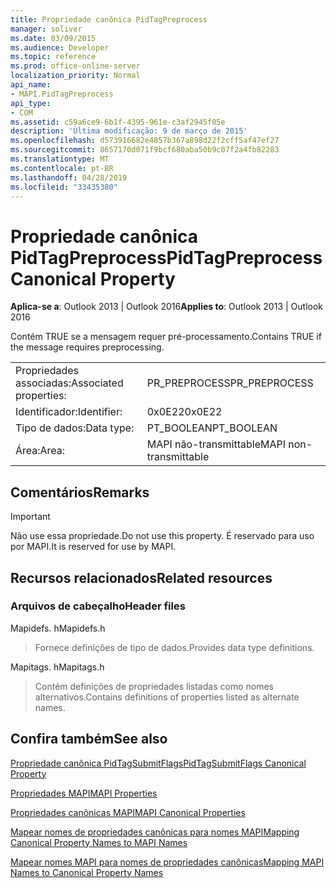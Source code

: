 ```yaml
---
title: Propriedade canônica PidTagPreprocess
manager: soliver
ms.date: 03/09/2015
ms.audience: Developer
ms.topic: reference
ms.prod: office-online-server
localization_priority: Normal
api_name:
- MAPI.PidTagPreprocess
api_type:
- COM
ms.assetid: c59a6ce9-6b1f-4395-961e-c3af2945f05e
description: 'Última modificação: 9 de março de 2015'
ms.openlocfilehash: d573916682e4857b367a898d22f2cff5af47ef27
ms.sourcegitcommit: 8657170d071f9bcf680aba50b9c07f2a4fb82283
ms.translationtype: MT
ms.contentlocale: pt-BR
ms.lasthandoff: 04/28/2019
ms.locfileid: "33435380"
---
```

# <a name="pidtagpreprocess-canonical-property"></a><span data-ttu-id="61630-103">Propriedade canônica PidTagPreprocess</span><span class="sxs-lookup"><span data-stu-id="61630-103">PidTagPreprocess Canonical Property</span></span>

  
  
<span data-ttu-id="61630-104">**Aplica-se a**: Outlook 2013 | Outlook 2016</span><span class="sxs-lookup"><span data-stu-id="61630-104">**Applies to**: Outlook 2013 | Outlook 2016</span></span> 
  
<span data-ttu-id="61630-105">Contém TRUE se a mensagem requer pré-processamento.</span><span class="sxs-lookup"><span data-stu-id="61630-105">Contains TRUE if the message requires preprocessing.</span></span>
  
|||
|:-----|:-----|
|<span data-ttu-id="61630-106">Propriedades associadas:</span><span class="sxs-lookup"><span data-stu-id="61630-106">Associated properties:</span></span>  <br/> |<span data-ttu-id="61630-107">PR_PREPROCESS</span><span class="sxs-lookup"><span data-stu-id="61630-107">PR_PREPROCESS</span></span>  <br/> |
|<span data-ttu-id="61630-108">Identificador:</span><span class="sxs-lookup"><span data-stu-id="61630-108">Identifier:</span></span>  <br/> |<span data-ttu-id="61630-109">0x0E22</span><span class="sxs-lookup"><span data-stu-id="61630-109">0x0E22</span></span>  <br/> |
|<span data-ttu-id="61630-110">Tipo de dados:</span><span class="sxs-lookup"><span data-stu-id="61630-110">Data type:</span></span>  <br/> |<span data-ttu-id="61630-111">PT_BOOLEAN</span><span class="sxs-lookup"><span data-stu-id="61630-111">PT_BOOLEAN</span></span>  <br/> |
|<span data-ttu-id="61630-112">Área:</span><span class="sxs-lookup"><span data-stu-id="61630-112">Area:</span></span>  <br/> |<span data-ttu-id="61630-113">MAPI não-transmittable</span><span class="sxs-lookup"><span data-stu-id="61630-113">MAPI non-transmittable</span></span>  <br/> |
   
## <a name="remarks"></a><span data-ttu-id="61630-114">Comentários</span><span class="sxs-lookup"><span data-stu-id="61630-114">Remarks</span></span>

> [!IMPORTANT]
> <span data-ttu-id="61630-115">Não use essa propriedade.</span><span class="sxs-lookup"><span data-stu-id="61630-115">Do not use this property.</span></span> <span data-ttu-id="61630-116">É reservado para uso por MAPI.</span><span class="sxs-lookup"><span data-stu-id="61630-116">It is reserved for use by MAPI.</span></span> 
  
## <a name="related-resources"></a><span data-ttu-id="61630-117">Recursos relacionados</span><span class="sxs-lookup"><span data-stu-id="61630-117">Related resources</span></span>

### <a name="header-files"></a><span data-ttu-id="61630-118">Arquivos de cabeçalho</span><span class="sxs-lookup"><span data-stu-id="61630-118">Header files</span></span>

<span data-ttu-id="61630-119">Mapidefs. h</span><span class="sxs-lookup"><span data-stu-id="61630-119">Mapidefs.h</span></span>
  
> <span data-ttu-id="61630-120">Fornece definições de tipo de dados.</span><span class="sxs-lookup"><span data-stu-id="61630-120">Provides data type definitions.</span></span>
    
<span data-ttu-id="61630-121">Mapitags. h</span><span class="sxs-lookup"><span data-stu-id="61630-121">Mapitags.h</span></span>
  
> <span data-ttu-id="61630-122">Contém definições de propriedades listadas como nomes alternativos.</span><span class="sxs-lookup"><span data-stu-id="61630-122">Contains definitions of properties listed as alternate names.</span></span>
    
## <a name="see-also"></a><span data-ttu-id="61630-123">Confira também</span><span class="sxs-lookup"><span data-stu-id="61630-123">See also</span></span>



[<span data-ttu-id="61630-124">Propriedade canônica PidTagSubmitFlags</span><span class="sxs-lookup"><span data-stu-id="61630-124">PidTagSubmitFlags Canonical Property</span></span>](pidtagsubmitflags-canonical-property.md)


[<span data-ttu-id="61630-125">Propriedades MAPI</span><span class="sxs-lookup"><span data-stu-id="61630-125">MAPI Properties</span></span>](mapi-properties.md)
  
[<span data-ttu-id="61630-126">Propriedades canônicas MAPI</span><span class="sxs-lookup"><span data-stu-id="61630-126">MAPI Canonical Properties</span></span>](mapi-canonical-properties.md)
  
[<span data-ttu-id="61630-127">Mapear nomes de propriedades canônicas para nomes MAPI</span><span class="sxs-lookup"><span data-stu-id="61630-127">Mapping Canonical Property Names to MAPI Names</span></span>](mapping-canonical-property-names-to-mapi-names.md)
  
[<span data-ttu-id="61630-128">Mapear nomes MAPI para nomes de propriedades canônicas</span><span class="sxs-lookup"><span data-stu-id="61630-128">Mapping MAPI Names to Canonical Property Names</span></span>](mapping-mapi-names-to-canonical-property-names.md)

